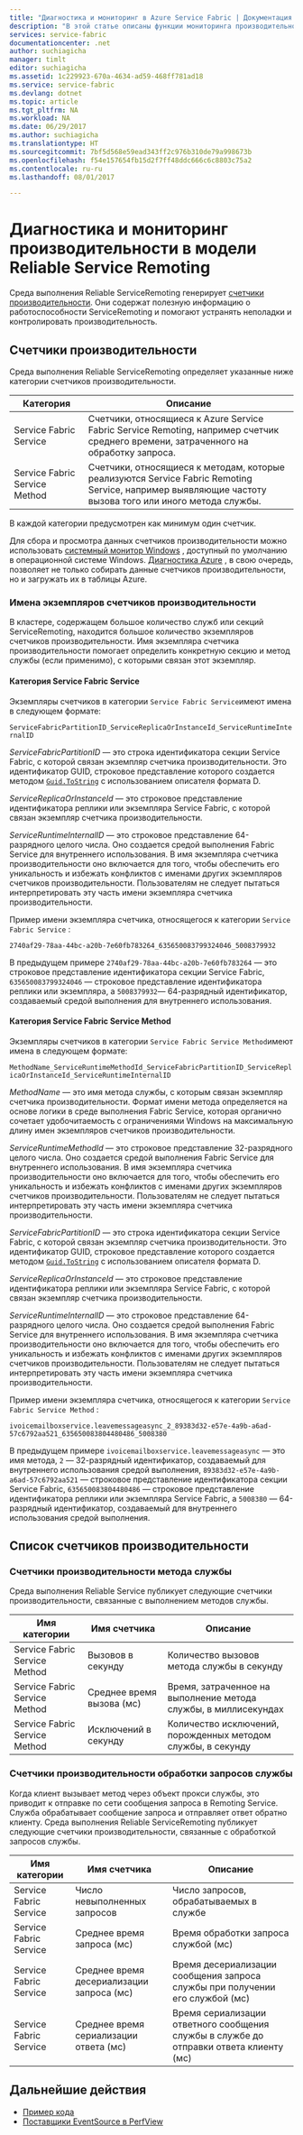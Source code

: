 ```yaml
---
title: "Диагностика и мониторинг в Azure Service Fabric | Документация Майкрософт"
description: "В этой статье описаны функции мониторинга производительности в среде выполнения Service Fabric Reliable ServiceRemoting, такие как генерируемые ею счетчики производительности."
services: service-fabric
documentationcenter: .net
author: suchiagicha
manager: timlt
editor: suchiagicha
ms.assetid: 1c229923-670a-4634-ad59-468ff781ad18
ms.service: service-fabric
ms.devlang: dotnet
ms.topic: article
ms.tgt_pltfrm: NA
ms.workload: NA
ms.date: 06/29/2017
ms.author: suchiagicha
ms.translationtype: HT
ms.sourcegitcommit: 7bf5d568e59ead343ff2c976b310de79a998673b
ms.openlocfilehash: f54e157654fb15d2f7ff48ddc666c6c8803c75a2
ms.contentlocale: ru-ru
ms.lasthandoff: 08/01/2017

---
```

# <a name="diagnostics-and-performance-monitoring-for-reliable-service-remoting"></a>Диагностика и мониторинг производительности в модели Reliable Service Remoting
Среда выполнения Reliable ServiceRemoting генерирует [счетчики производительности](https://msdn.microsoft.com/library/system.diagnostics.performancecounter.aspx). Они содержат полезную информацию о работоспособности ServiceRemoting и помогают устранять неполадки и контролировать производительность.


## <a name="performance-counters"></a>Счетчики производительности
Среда выполнения Reliable ServiceRemoting определяет указанные ниже категории счетчиков производительности.

| Категория | Описание |
| --- | --- |
| Service Fabric Service |Счетчики, относящиеся к Azure Service Fabric Service Remoting, например счетчик среднего времени, затраченного на обработку запроса. |
| Service Fabric Service Method |Счетчики, относящиеся к методам, которые реализуются Service Fabric Remoting Service, например выявляющие частоту вызова того или иного метода службы. |

В каждой категории предусмотрен как минимум один счетчик.

Для сбора и просмотра данных счетчиков производительности можно использовать [системный монитор Windows](https://technet.microsoft.com/library/cc749249.aspx) , доступный по умолчанию в операционной системе Windows. [Диагностика Azure](../cloud-services/cloud-services-dotnet-diagnostics.md) , в свою очередь, позволяет не только собирать данные счетчиков производительности, но и загружать их в таблицы Azure.

### <a name="performance-counter-instance-names"></a>Имена экземпляров счетчиков производительности
В кластере, содержащем большое количество служб или секций ServiceRemoting, находится большое количество экземпляров счетчиков производительности. Имя экземпляра счетчика производительности помогает определить конкретную секцию и метод службы (если применимо), с которыми связан этот экземпляр.

#### <a name="service-fabric-service-category"></a>Категория Service Fabric Service
Экземпляры счетчиков в категории `Service Fabric Service`имеют имена в следующем формате:

`ServiceFabricPartitionID_ServiceReplicaOrInstanceId_ServiceRuntimeInternalID`

*ServiceFabricPartitionID* — это строка идентификатора секции Service Fabric, c которой связан экземпляр счетчика производительности. Это идентификатор GUID, строковое представление которого создается методом [`Guid.ToString`](https://msdn.microsoft.com/library/97af8hh4.aspx) с использованием описателя формата D.

*ServiceReplicaOrInstanceId* — это строковое представление идентификатора реплики или экземпляра Service Fabric, c которой связан экземпляр счетчика производительности.

*ServiceRuntimeInternalID* — это строковое представление 64-разрядного целого числа. Оно создается средой выполнения Fabric Service для внутреннего использования. В имя экземпляра счетчика производительности оно включается для того, чтобы обеспечить его уникальность и избежать конфликтов с именами других экземпляров счетчиков производительности. Пользователям не следует пытаться интерпретировать эту часть имени экземпляра счетчика производительности.

Пример имени экземпляра счетчика, относящегося к категории `Service Fabric Service` :

`2740af29-78aa-44bc-a20b-7e60fb783264_635650083799324046_5008379932`

В предыдущем примере `2740af29-78aa-44bc-a20b-7e60fb783264` — это строковое представление идентификатора секции Service Fabric, `635650083799324046` — строковое представление идентификатора реплики или экземпляра, а `5008379932`— 64-разрядный идентификатор, создаваемый средой выполнения для внутреннего использования.

#### <a name="service-fabric-service-method-category"></a>Категория Service Fabric Service Method
Экземпляры счетчиков в категории `Service Fabric Service Method`имеют имена в следующем формате:

`MethodName_ServiceRuntimeMethodId_ServiceFabricPartitionID_ServiceReplicaOrInstanceId_ServiceRuntimeInternalID`

*MethodName* — это имя метода службы, с которым связан экземпляр счетчика производительности. Формат имени метода определяется на основе логики в среде выполнения Fabric Service, которая органично сочетает удобочитаемость с ограничениями Windows на максимальную длину имен экземпляров счетчиков производительности.

*ServiceRuntimeMethodId* — это строковое представление 32-разрядного целого числа. Оно создается средой выполнения Fabric Service для внутреннего использования. В имя экземпляра счетчика производительности оно включается для того, чтобы обеспечить его уникальность и избежать конфликтов с именами других экземпляров счетчиков производительности. Пользователям не следует пытаться интерпретировать эту часть имени экземпляра счетчика производительности.

*ServiceFabricPartitionID* — это строка идентификатора секции Service Fabric, c которой связан экземпляр счетчика производительности. Это идентификатор GUID, строковое представление которого создается методом [`Guid.ToString`](https://msdn.microsoft.com/library/97af8hh4.aspx) с использованием описателя формата D.

*ServiceReplicaOrInstanceId* — это строковое представление идентификатора реплики или экземпляра Service Fabric, c которой связан экземпляр счетчика производительности.

*ServiceRuntimeInternalID* — это строковое представление 64-разрядного целого числа. Оно создается средой выполнения Fabric Service для внутреннего использования. В имя экземпляра счетчика производительности оно включается для того, чтобы обеспечить его уникальность и избежать конфликтов с именами других экземпляров счетчиков производительности. Пользователям не следует пытаться интерпретировать эту часть имени экземпляра счетчика производительности.

Пример имени экземпляра счетчика, относящегося к категории `Service Fabric Service Method` :

`ivoicemailboxservice.leavemessageasync_2_89383d32-e57e-4a9b-a6ad-57c6792aa521_635650083804480486_5008380`

В предыдущем примере `ivoicemailboxservice.leavemessageasync` — это имя метода, `2` — 32-разрядный идентификатор, создаваемый для внутреннего использования средой выполнения, `89383d32-e57e-4a9b-a6ad-57c6792aa521` — строковое представление идентификатора секции Service Fabric, `635650083804480486` — строковое представление идентификатора реплики или экземпляра Service Fabric, а `5008380` — 64-разрядный идентификатор, создаваемый для внутреннего использования средой выполнения.

## <a name="list-of-performance-counters"></a>Список счетчиков производительности
### <a name="service-method-performance-counters"></a>Счетчики производительности метода службы

Среда выполнения Reliable Service публикует следующие счетчики производительности, связанные с выполнением методов службы.

| Имя категории | Имя счетчика | Описание |
| --- | --- | --- |
| Service Fabric Service Method |Вызовов в секунду |Количество вызовов метода службы в секунду |
| Service Fabric Service Method |Среднее время вызова (мс) |Время, затраченное на выполнение метода службы, в миллисекундах |
| Service Fabric Service Method |Исключений в секунду |Количество исключений, порожденных методом службы, в секунду |

### <a name="service-request-processing-performance-counters"></a>Счетчики производительности обработки запросов службы
Когда клиент вызывает метод через объект прокси службы, это приводит к отправке по сети сообщения запроса в Remoting Service. Служба обрабатывает сообщение запроса и отправляет ответ обратно клиенту. Среда выполнения Reliable ServiceRemoting публикует следующие счетчики производительности, связанные с обработкой запросов службы.

| Имя категории | Имя счетчика | Описание |
| --- | --- | --- |
| Service Fabric Service |Число невыполненных запросов |Число запросов, обрабатываемых в службе |
| Service Fabric Service |Среднее время запроса (мс) |Время обработки запроса службой (мс) |
| Service Fabric Service |Среднее время десериализации запроса (мс) |Время десериализации сообщения запроса службы при получении его службой (мс) |
| Service Fabric Service |Среднее время сериализации ответа (мс) |Время сериализации ответного сообщения службы в службе до отправки ответа клиенту (мс) |

## <a name="next-steps"></a>Дальнейшие действия
* [Пример кода](https://github.com/Azure/servicefabric-samples)
* [Поставщики EventSource в PerfView](https://blogs.msdn.microsoft.com/vancem/2012/07/09/introduction-tutorial-logging-etw-events-in-c-system-diagnostics-tracing-eventsource/)

